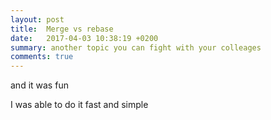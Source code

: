 ```yaml
---
layout: post
title:  Merge vs rebase
date:   2017-04-03 10:38:19 +0200
summary: another topic you can fight with your colleages
comments: true
---
```

and it was fun

I was able to do it fast and simple